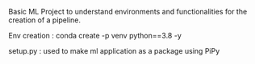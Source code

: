 Basic ML Project to understand environments and functionalities for the creation of a pipeline.

Env creation : conda create -p venv python==3.8 -y

setup.py : used to make ml application as a package using PiPy
